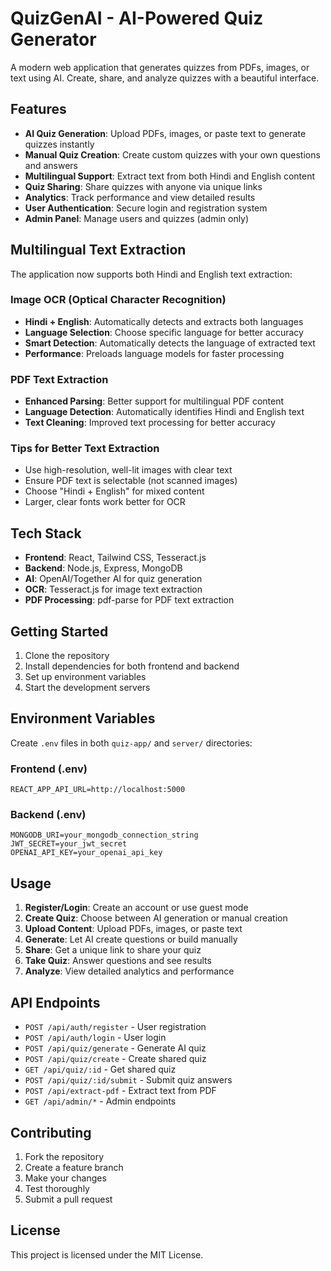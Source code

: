 # QuizGenAI - AI-Powered Quiz Generator

A modern web application that generates quizzes from PDFs, images, or text using AI. Create, share, and analyze quizzes with a beautiful interface.

## Features

- **AI Quiz Generation**: Upload PDFs, images, or paste text to generate quizzes instantly
- **Manual Quiz Creation**: Create custom quizzes with your own questions and answers
- **Multilingual Support**: Extract text from both Hindi and English content
- **Quiz Sharing**: Share quizzes with anyone via unique links
- **Analytics**: Track performance and view detailed results
- **User Authentication**: Secure login and registration system
- **Admin Panel**: Manage users and quizzes (admin only)

## Multilingual Text Extraction

The application now supports both Hindi and English text extraction:

### Image OCR (Optical Character Recognition)
- **Hindi + English**: Automatically detects and extracts both languages
- **Language Selection**: Choose specific language for better accuracy
- **Smart Detection**: Automatically detects the language of extracted text
- **Performance**: Preloads language models for faster processing

### PDF Text Extraction
- **Enhanced Parsing**: Better support for multilingual PDF content
- **Language Detection**: Automatically identifies Hindi and English text
- **Text Cleaning**: Improved text processing for better accuracy

### Tips for Better Text Extraction
- Use high-resolution, well-lit images with clear text
- Ensure PDF text is selectable (not scanned images)
- Choose "Hindi + English" for mixed content
- Larger, clear fonts work better for OCR

## Tech Stack

- **Frontend**: React, Tailwind CSS, Tesseract.js
- **Backend**: Node.js, Express, MongoDB
- **AI**: OpenAI/Together AI for quiz generation
- **OCR**: Tesseract.js for image text extraction
- **PDF Processing**: pdf-parse for PDF text extraction

## Getting Started

1. Clone the repository
2. Install dependencies for both frontend and backend
3. Set up environment variables
4. Start the development servers

## Environment Variables

Create `.env` files in both `quiz-app/` and `server/` directories:

### Frontend (.env)
```
REACT_APP_API_URL=http://localhost:5000
```

### Backend (.env)
```
MONGODB_URI=your_mongodb_connection_string
JWT_SECRET=your_jwt_secret
OPENAI_API_KEY=your_openai_api_key
```

## Usage

1. **Register/Login**: Create an account or use guest mode
2. **Create Quiz**: Choose between AI generation or manual creation
3. **Upload Content**: Upload PDFs, images, or paste text
4. **Generate**: Let AI create questions or build manually
5. **Share**: Get a unique link to share your quiz
6. **Take Quiz**: Answer questions and see results
7. **Analyze**: View detailed analytics and performance

## API Endpoints

- `POST /api/auth/register` - User registration
- `POST /api/auth/login` - User login
- `POST /api/quiz/generate` - Generate AI quiz
- `POST /api/quiz/create` - Create shared quiz
- `GET /api/quiz/:id` - Get shared quiz
- `POST /api/quiz/:id/submit` - Submit quiz answers
- `POST /api/extract-pdf` - Extract text from PDF
- `GET /api/admin/*` - Admin endpoints

## Contributing

1. Fork the repository
2. Create a feature branch
3. Make your changes
4. Test thoroughly
5. Submit a pull request

## License

This project is licensed under the MIT License.